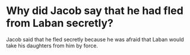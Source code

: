 # Why did Jacob say that he had fled from Laban secretly?

Jacob said that he fled secretly because he was afraid that Laban would take his daughters from him by force.
